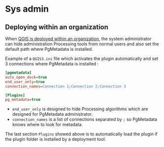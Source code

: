 # Sys admin

## Deploying within an organization

When [QGIS is deployed within an organization](https://docs.qgis.org/testing/en/docs/user_manual/introduction/qgis_configuration.html?highlight=organization#deploying-qgis-within-an-organization),
the system administrator can hide administration Processing tools from normal users and also set the default
path where PgMetadata is installed.

Example of a `QGIS3.ini` file which activates the plugin automatically and set 3 connections where PgMetadata is
installed :

```ini
[pgmetadata]
auto_open_dock=true
end_user_only=true
connection_names=Connection 1;Connection 2;Connection 3

[Plugins]
pg_metadata=true
```

* `end_user_only` is designed to hide Processing algorithms which are designed for PgMetadata administrator.
* `connection_names` is a list of connections separated by `;` so PgMetadata knows where to look for metadata.

The last section `Plugins` showed above is to automatically load the plugin if the plugin folder is installed
by a deployment tool.
